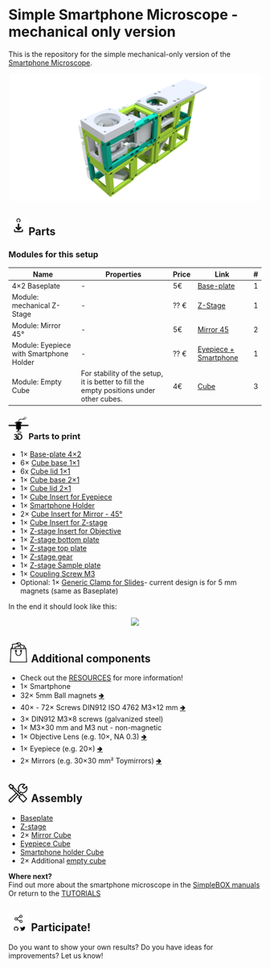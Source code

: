 # Simple Smartphone Microscope - mechanical only version

This is the repository for the simple mechanical-only version of the [Smartphone Microscope](../../APP_SMARTPHONE_MICROSCOPE).

<p align="center">
<img src="../IMAGES/Application_simple_smartphone_microscope_v2.png" width="500">
</p>

## <img src="../IMAGES/D.png" width="40">Parts

### Modules for this setup

|  Name | Properties  |  Price | Link  | # |
|---|---|---|---|---|
|  4×2 Baseplate | - | 5€  | [Base-plate](../../../CAD/ASSEMBLY_Baseplate_v2/)  | 1|
|  Module: mechanical Z-Stage | -  | ?? €  | [Z-Stage](../../../CAD/ASSEMBLY_CUBE_Z-STAGE_mechanical_v2)  | 1|
|  Module: Mirror 45°  | - | 5€  | [Mirror 45](../../../CAD/ASSEMBLY_CUBE_Mirror_45_v2)  | 2|
|  Module: Eyepiece with Smartphone Holder  | - | ?? €  | [Eyepiece + Smartphone](../../../CAD/ASSEMBLY_CUBE_Eyepiece_v2)  | 1|
|  Module: Empty Cube  | For stability of the setup, it is better to fill the empty positions under other cubes. | 4€  | [Cube](../../../CAD/ASSEMBLY_CUBE_Base_v2)  | 3|


### <img src="../IMAGES/P.png" width="40">Parts to print

* 1× [Base-plate 4×2](../STL/Assembly_base_4x2.stl)
* 6× [Cube base 1×1](../STL/10_Cube_1x1_v2.stl)
* 6x [Cube lid 1×1](../STL/10_Lid_1x1_v2.stl)
* 1× [Cube base 2×1](../STL/10_Cube_2x1_v2.stl)
* 1× [Cube lid 2×1](../STL/10_Lid_el_2x1_v2.stl)
* 1× [Cube Insert for Eyepiece](../STL/20_Cube_Insert_Holder-okular_v2.stl)
* 1× [Smartphone Holder](../STL/30_Smartphone_Holder.stl)
* 2× [Cube Insert for Mirror - 45°](../STL/20_Cube_Insert_Mirror_Holder_30x30Mirror_v2.stl)
* 1× [Cube Insert for Z-stage](../STL/20_focus_inlet_linearflexure_v0.stl)
* 1× [Z-stage Insert for Objective](../STL/30_focus_inlet_objective_mount_v7.stl)
* 1× [Z-stage bottom plate](../STL/Assembly_Z-Focus_Linearbearing_mechanical_v0_20_focus_inlet_plate_bottom_2)
* 1× [Z-stage top plate](../STL/Assembly_Z-Focus_Linearbearing_mechanical_v0_20_focus_inlet_plate_top_3)
* 1× [Z-stage gear](../STL/Assembly_Z-Focus_Linearbearing_mechanical_v0_00_large_gear_4)
* 1× [Z-stage Sample plate](../STL/Assembly_Z-Focus_Linearbearing_mechanical_v0_30_Z_Stage_Sampleplate_8)
* 1× [Coupling Screw M3](../STL/30_Coupling_Screw_28BYJ_M3.stl)
* Optional: 1× [Generic Clamp for Slides](../STL/30_Sampleclamp_generic.stl)- current design is for 5 mm magnets (same as Baseplate)

In the end it should look like this:

<p align="center">
<img src="../IMAGES/" width="300">
</p>

## <img src="../IMAGES/B.png" width="40"> Additional components
* Check out the [RESOURCES](../../../TUTORIALS/RESOURCES) for more information!
* 1× Smartphone
*  32× 5mm Ball magnets [🢂](https://www.magnetmax.de/Neodym-Kugelmagnete/Magnetkugel-Kugelmagnet-O-5-0-mm-Neodym-vernickelt-N40-haelt-400-g::158.html)
* 40× - 72× Screws DIN912 ISO 4762 M3×12 mm [🢂](https://eshop.wuerth.de/Zylinderschraube-mit-Innensechskant-SHR-ZYL-ISO4762-88-IS25-A2K-M3X12/00843%20%2012.sku/de/DE/EUR/)
* 3× DIN912 M3×8 screws (galvanized steel)
* 1× M3×30 mm and M3 nut - non-magnetic
* 1× Objective Lens (e.g. 10×, NA 0.3) [🢂](https://de.aliexpress.com/item/32947647522.html?spm=a2g0x.search0104.3.54.6cf57a4c3DwsTO&transAbTest=ae803_3&ws_ab_test=searchweb0_0%2Csearchweb201602_6_10065_10130_10068_10890_10547_319_10546_317_10548_10545_10696_10084_453_454_10083_10618_10307_537_536_10902_10059_10884_10887_321_322_10103%2Csearchweb201603_6%2CppcSwitch_0&algo_pvid=06d972be-b176-4446-8665-56d9e61a8d2c&algo_expid=06d972be-b176-4446-8665-56d9e61a8d2c-7)
* 1× Eyepiece (e.g. 20×) [🢂](https://de.aliexpress.com/item/32965050204.html?spm=a2g0o.productlist.0.0.7aa657eeefLUfu&algo_pvid=cd60fca0-3fa5-4191-9ce9-303815e2afa7&algo_expid=cd60fca0-3fa5-4191-9ce9-303815e2afa7-1&btsid=76036b58-6717-4d1f-a4a0-c3d4bacd0450&ws_ab_test=searchweb0_0,searchweb201602_2,searchweb201603_52)
* 2× Mirrors (e.g. 30×30 mm² Toymirrors) [🢂](https://www.amazon.de/Rayher-14548606-Spiegelmosaik-selbstklebend-SB-Btl/dp/B008KJ8438/ref=pd_bxgy_201_img_3/258-8761405-4543762?_encoding=UTF8&pd_rd_i=B008KJ8438&pd_rd_r=80fd534c-997b-4a19-b91a-9bf38dbf4ade&pd_rd_w=4DEXV&pd_rd_wg=7SLRE&pf_rd_p=98c98f04-e797-4e4b-a352-48f7266a41af&pf_rd_r=N95R9S45MNSYNQX2BAJE&psc=1&refRID=N95R9S45MNSYNQX2BAJE)

## <img src="../IMAGES/A.png" width="40"> Assembly

* [Baseplate ](../../../CAD/ASSEMBLY_Baseplate_v2/)
* [Z-stage ](../../../CAD/ASSEMBLY_CUBE_Z-STAGE_mechanical_v2/)
* 2× [Mirror Cube ](../../../CAD/ASSEMBLY_CUBE_Mirror_45_v2/)
* [Eyepiece Cube ](../../../CAD/ASSEMBLY_CUBE_Eyepiece_v2/)
* [Smartphone holder Cube ](../../../CAD/ASSEMBLY_CUBE_Cellphonemount/)
* 2× Additional [empty cube](../../../CAD/ASSEMBLY_CUBE_Base_v2)

**Where next?**  
Find out more about the smartphone microscope in the [SimpleBOX manuals](../../../TheBOX/SimpleBOX/DOCUMENTS)     
Or return to the [TUTORIALS](../../../TUTORIALS)

## <img src="../IMAGES/S.png" width="40"> Participate!

Do you want to show your own results? Do you have ideas for improvements? Let us know!

